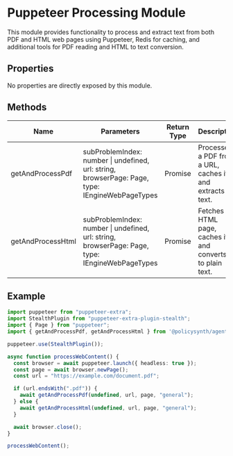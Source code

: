 # Puppeteer Processing Module

This module provides functionality to process and extract text from both PDF and HTML web pages using Puppeteer, Redis for caching, and additional tools for PDF reading and HTML to text conversion.

## Properties

No properties are directly exposed by this module.

## Methods

| Name              | Parameters                                              | Return Type | Description                                                                 |
|-------------------|---------------------------------------------------------|-------------|-----------------------------------------------------------------------------|
| getAndProcessPdf  | subProblemIndex: number \| undefined, url: string, browserPage: Page, type: IEngineWebPageTypes | Promise<void> | Processes a PDF from a URL, caches it, and extracts text.                   |
| getAndProcessHtml | subProblemIndex: number \| undefined, url: string, browserPage: Page, type: IEngineWebPageTypes | Promise<void> | Fetches an HTML page, caches it, and converts it to plain text.             |

## Example

```typescript
import puppeteer from "puppeteer-extra";
import StealthPlugin from "puppeteer-extra-plugin-stealth";
import { Page } from "puppeteer";
import { getAndProcessPdf, getAndProcessHtml } from '@policysynth/agents/solutions/tools/old/testPuppeteer.js';

puppeteer.use(StealthPlugin());

async function processWebContent() {
  const browser = await puppeteer.launch({ headless: true });
  const page = await browser.newPage();
  const url = "https://example.com/document.pdf";

  if (url.endsWith(".pdf")) {
    await getAndProcessPdf(undefined, url, page, "general");
  } else {
    await getAndProcessHtml(undefined, url, page, "general");
  }

  await browser.close();
}

processWebContent();
```